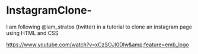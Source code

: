 # InstagramClone-
I am following @iam_stratos (twitter) in a tutorial to clone an instagram page using HTML and CSS
 
https://www.youtube.com/watch?v=xCzSOJl0DIw&amp;feature=emb_logo
